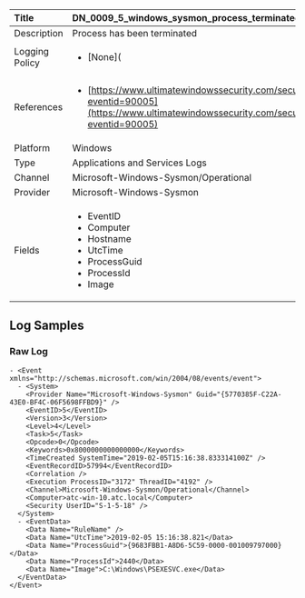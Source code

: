 | Title          | DN_0009_5_windows_sysmon_process_terminated                                                                                                      |
|:---------------|:-----------------------------------------------------------------------------------------------------------------|
| Description    | Process has been terminated                                                                                                |
| Logging Policy | <ul><li>[None](</li></ul> |
| References     | <ul><li>[https://www.ultimatewindowssecurity.com/securitylog/encyclopedia/event.aspx?eventid=90005](https://www.ultimatewindowssecurity.com/securitylog/encyclopedia/event.aspx?eventid=90005)</li></ul>                                  |
| Platform       | Windows   |
| Type           | Applications and Services Logs 		|
| Channel        | Microsoft-Windows-Sysmon/Operational    |
| Provider       | Microsoft-Windows-Sysmon   |
| Fields         | <ul><li>EventID</li><li>Computer</li><li>Hostname</li><li>UtcTime</li><li>ProcessGuid</li><li>ProcessId</li><li>Image</li></ul>                                               |


## Log Samples

### Raw Log

```
- <Event xmlns="http://schemas.microsoft.com/win/2004/08/events/event">
  - <System>
    <Provider Name="Microsoft-Windows-Sysmon" Guid="{5770385F-C22A-43E0-BF4C-06F5698FFBD9}" /> 
    <EventID>5</EventID> 
    <Version>3</Version> 
    <Level>4</Level> 
    <Task>5</Task> 
    <Opcode>0</Opcode> 
    <Keywords>0x8000000000000000</Keywords> 
    <TimeCreated SystemTime="2019-02-05T15:16:38.833314100Z" /> 
    <EventRecordID>57994</EventRecordID> 
    <Correlation /> 
    <Execution ProcessID="3172" ThreadID="4192" /> 
    <Channel>Microsoft-Windows-Sysmon/Operational</Channel> 
    <Computer>atc-win-10.atc.local</Computer> 
    <Security UserID="S-1-5-18" /> 
  </System>
  - <EventData>
    <Data Name="RuleName" /> 
    <Data Name="UtcTime">2019-02-05 15:16:38.821</Data> 
    <Data Name="ProcessGuid">{9683FBB1-A8D6-5C59-0000-001009797000}</Data> 
    <Data Name="ProcessId">2440</Data> 
    <Data Name="Image">C:\Windows\PSEXESVC.exe</Data> 
  </EventData>
</Event>

```




